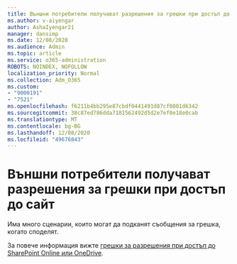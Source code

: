 ```yaml
---
title: Външни потребители получават разрешения за грешки при достъп до сайт
ms.author: v-aiyengar
author: AshaIyengar21
manager: dansimp
ms.date: 12/08/2020
ms.audience: Admin
ms.topic: article
ms.service: o365-administration
ROBOTS: NOINDEX, NOFOLLOW
localization_priority: Normal
ms.collection: Adm_O365
ms.custom:
- "9000191"
- "7521"
ms.openlocfilehash: f6211b4bb295e87cbdf0441491d87cf0081d6342
ms.sourcegitcommit: 38c87ed786dda7181562492d5d2e7ef0e18e0cab
ms.translationtype: MT
ms.contentlocale: bg-BG
ms.lasthandoff: 12/08/2020
ms.locfileid: "49676843"
---
```

# <a name="external-users-receive-permission-errors-when-accessing-a-site"></a>Външни потребители получават разрешения за грешки при достъп до сайт

Има много сценарии, които могат да подканят съобщения за грешка, когато споделят. 

За повече информация вижте [грешки за разрешения при достъп до SharePoint Online или OneDrive](https://docs.microsoft.com/sharepoint/troubleshoot/administration/access-denied-or-need-permission-error-sharepoint-online-or-onedrive-for-business).